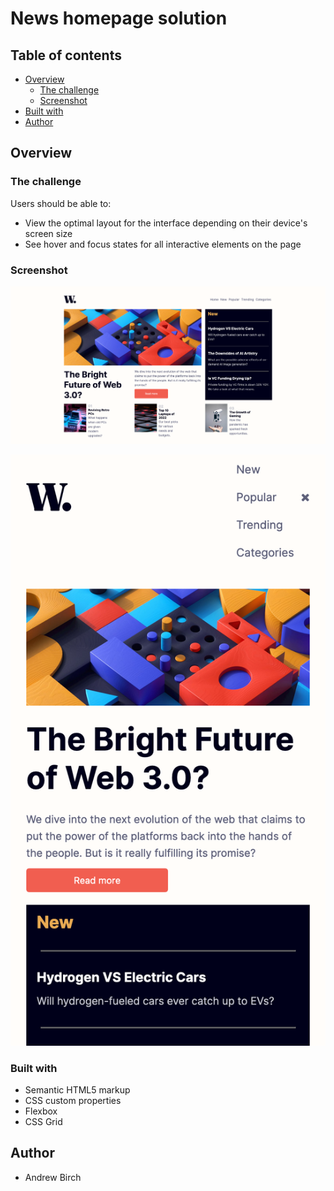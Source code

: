# News homepage solution

## Table of contents

- [Overview](#overview)
  - [The challenge](#the-challenge)
  - [Screenshot](#screenshot)
- [Built with](#built-with)
- [Author](#author)

## Overview

### The challenge

Users should be able to:

- View the optimal layout for the interface depending on their device's screen size
- See hover and focus states for all interactive elements on the page

### Screenshot

![](./Screenshot%202023-03-27%20at%2011-27-58%20Tech%20News%20homepage.png)

![](./Screenshot%202023-03-27%20at%2011-28-20%20Tech%20News%20homepage.png)

### Built with

- Semantic HTML5 markup
- CSS custom properties
- Flexbox
- CSS Grid

## Author

- Andrew Birch
